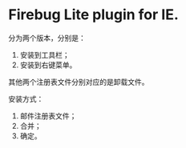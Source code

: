 
# Firebug Lite plugin for IE.

分为两个版本，分别是：
1. 安装到工具栏；
2. 安装到右键菜单。

其他两个注册表文件分别对应的是卸载文件。

安装方式：
1. 邮件注册表文件；
2. 合并；
3. 确定。
